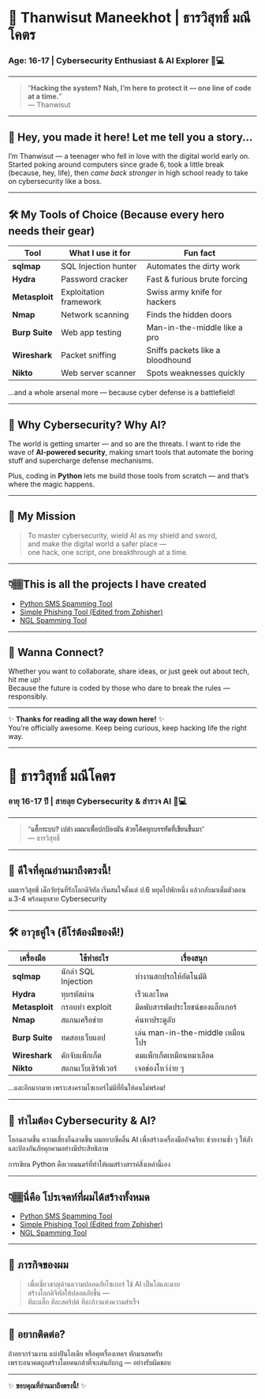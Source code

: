 # 🚀 Thanwisut Maneekhot | ธารวิสุทธิ์ มณีโคตร

### Age: 16-17 | Cybersecurity Enthusiast & AI Explorer 🤖💻

---

> “**Hacking the system? Nah, I’m here to protect it — one line of code at a time.**”  
> — Thanwisut

---

## 👋 Hey, you made it here! Let me tell you a story...

I’m Thanwisut — a teenager who fell in love with the digital world early on. Started poking around computers since grade 6, took a little break (because, hey, life), then *came back stronger* in high school ready to take on cybersecurity like a boss.

---

## 🛠️ My Tools of Choice (Because every hero needs their gear)

| Tool          | What I use it for                 | Fun fact                      |
| ------------- | ------------------------------- | ---------------------------- |
| **sqlmap**    | SQL Injection hunter             | Automates the dirty work     |
| **Hydra**     | Password cracker                 | Fast & furious brute forcing |
| **Metasploit**| Exploitation framework           | Swiss army knife for hackers |
| **Nmap**      | Network scanning                 | Finds the hidden doors       |
| **Burp Suite**| Web app testing                  | Man-in-the-middle like a pro |
| **Wireshark** | Packet sniffing                 | Sniffs packets like a bloodhound |
| **Nikto**     | Web server scanner              | Spots weaknesses quickly     |

…and a whole arsenal more — because cyber defense is a battlefield!

---

## 🤖 Why Cybersecurity? Why AI?

The world is getting smarter — and so are the threats. I want to ride the wave of **AI-powered security**, making smart tools that automate the boring stuff and supercharge defense mechanisms.

Plus, coding in **Python** lets me build those tools from scratch — and that’s where the magic happens.

---

## 🎯 My Mission

> To master cybersecurity, wield AI as my shield and sword,  
> and make the digital world a safer place —  
> one hack, one script, one breakthrough at a time.
---

## 👇🏽This is all the projects I have created

- [Python SMS Spamming Tool](https://github.com/Thanwisut/Spam)
- [Simple Phishing Tool (Edited from Zphisher)](https://github.com/Thanwisut/S7IAM-PHISH)
- [NGL Spamming Tool](https://github.com/Thanwisut/nglspam-lnwper)

---

## 🌟 Wanna Connect?

Whether you want to collaborate, share ideas, or just geek out about tech, hit me up!  
Because the future is coded by those who dare to break the rules — responsibly.

---

✨ **Thanks for reading all the way down here!** ✨  
You’re officially awesome. Keep being curious, keep hacking life the right way.  

---

# 🚀 ธารวิสุทธิ์ มณีโคตร

### อายุ 16-17 ปี | สายลุย Cybersecurity & สำรวจ AI 🤖💻

---

> “**แฮ็กระบบ? เปล่า ผมมาเพื่อปกป้องมัน ด้วยโค้ดทุกบรรทัดที่เขียนขึ้นมา**”  
> — ธารวิสุทธิ์

---

## 👋 ดีใจที่คุณอ่านมาถึงตรงนี้!

ผมธารวิสุทธิ์ เด็กวัยรุ่นที่รักโลกดิจิทัล เริ่มสนใจตั้งแต่ ป.6 หยุดไปพักหนึ่ง แล้วกลับมาเต็มตัวตอน ม.3-4 พร้อมลุยสาย Cybersecurity

---

## 🛠️ อาวุธคู่ใจ (ฮีโร่ต้องมีของดี!)

| เครื่องมือ    | ใช้ทำอะไร                      | เรื่องสนุก                    |
| ------------- | ----------------------------- | ---------------------------- |
| **sqlmap**    | นักล่า SQL Injection          | ทำงานสกปรกให้อัตโนมัติ      |
| **Hydra**     | ทุบรหัสผ่าน                   | เร็วและโหด                  |
| **Metasploit**| กรอบทำ exploit                | มีดพับสารพัดประโยชน์ของแฮ็กเกอร์ |
| **Nmap**      | สแกนเครือข่าย                | ค้นหาประตูลับ                |
| **Burp Suite**| ทดสอบเว็บแอป                 | เล่น man-in-the-middle เหมือนโปร |
| **Wireshark** | ดักจับแพ็กเก็ต                | ดมแพ็กเก็ตเหมือนหมาเลือด     |
| **Nikto**     | สแกนเว็บเซิร์ฟเวอร์          | เจอช่องโหว่ง่าย ๆ           |

...และอีกมากมาย เพราะสงครามไซเบอร์ไม่มีที่ยืนให้คนไม่พร้อม!

---

## 🤖 ทำไมต้อง Cybersecurity & AI?

โลกฉลาดขึ้น ความเสี่ยงก็ฉลาดขึ้น ผมอยากขี่คลื่น AI เพื่อสร้างเครื่องมืออัจฉริยะ ช่วยงานซ้ำ ๆ ให้ล้ำ และป้องกันภัยคุกคามอย่างมีประสิทธิภาพ

การเขียน Python คือเวทมนตร์ที่ทำให้ผมสร้างสรรค์สิ่งเหล่านี้เอง

---

## 👇🏽นี่คือ โปรเจคท์ที่ผมได้สร้างทั้งหมด 

- [Python SMS Spamming Tool](https://github.com/Thanwisut/Spam)
- [Simple Phishing Tool (Edited from Zphisher)](https://github.com/Thanwisut/S7IAM-PHISH)
- [NGL Spamming Tool](https://github.com/Thanwisut/nglspam-lnwper)

---

## 🎯 ภารกิจของผม

> เพื่อเชี่ยวชาญด้านความปลอดภัยไซเบอร์ ใช้ AI เป็นโล่และดาบ  
> สร้างโลกดิจิทัลให้ปลอดภัยขึ้น —  
> ทีละแฮ็ก ทีละสคริปต์ ทีละก้าวแห่งความสำเร็จ

---

## 🌟 อยากติดต่อ?

ถ้าอยากร่วมงาน แบ่งปันไอเดีย หรือคุยเรื่องเทคฯ ทักมาเลยครับ  
เพราะอนาคตถูกสร้างโดยคนกล้าที่จะเล่นกับกฎ — อย่างรับผิดชอบ

---

✨ **ขอบคุณที่อ่านมาถึงตรงนี้!** ✨  
